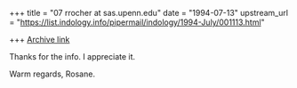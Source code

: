 +++
title = "07 rrocher at sas.upenn.edu"
date = "1994-07-13"
upstream_url = "https://list.indology.info/pipermail/indology/1994-July/001113.html"

+++
[Archive link](https://list.indology.info/pipermail/indology/1994-July/001113.html)

Thanks for the info. I appreciate it. 

Warm regards, Rosane.





